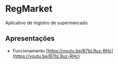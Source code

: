 # RegMarket

Aplicativo de registro de supermercado

## Apresentações

- Funcionamento [https://youtu.be/B7bL9uz-RHc](https://youtu.be/B7bL9uz-RHc)